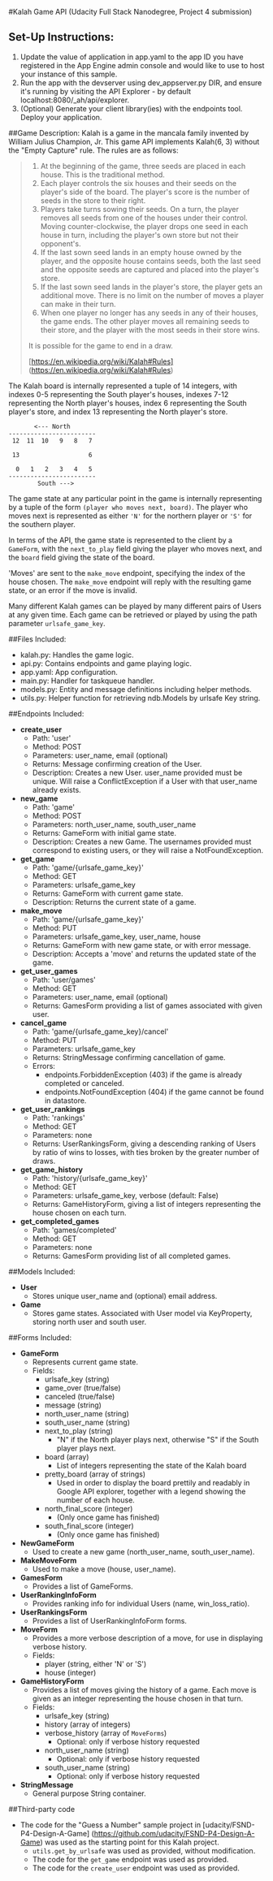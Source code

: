 #Kalah Game API (Udacity Full Stack Nanodegree, Project 4 submission)

## Set-Up Instructions:
1.  Update the value of application in app.yaml to the app ID you have registered
 in the App Engine admin console and would like to use to host your instance of this sample.
1.  Run the app with the devserver using dev_appserver.py DIR, and ensure it's
 running by visiting the API Explorer - by default localhost:8080/_ah/api/explorer.
1.  (Optional) Generate your client library(ies) with the endpoints tool.
 Deploy your application.
 
 
 
##Game Description:
Kalah is a game in the mancala family invented by William Julius Champion, Jr.
This game API implements Kalah(6, 3) without the "Empty Capture" rule.
The rules are as follows:


> 1. At the beginning of the game, three seeds are placed in each house. This is
> the traditional method.
> 2. Each player controls the six houses and their seeds on the player's side of
> the board. The player's score is the number of seeds in the store to their
> right.
> 3. Players take turns sowing their seeds. On a turn, the player removes all
> seeds from one of the houses under their control. Moving counter-clockwise,
> the player drops one seed in each house in turn, including the player's own 
> store but not their opponent's.
> 4. If the last sown seed lands in an empty house owned by the player, and the
> opposite house contains seeds, both the last seed and the opposite seeds are 
> captured and placed into the player's store.
> 5. If the last sown seed lands in the player's store, the player gets an 
> additional move. There is no limit on the number of moves a player can make in
> their turn.
> 6. When one player no longer has any seeds in any of their houses, the game 
> ends. The other player moves all remaining seeds to their store, and the
> player with the most seeds in their store wins.
>
> It is possible for the game to end in a draw.
>
> [https://en.wikipedia.org/wiki/Kalah#Rules]
> (https://en.wikipedia.org/wiki/Kalah#Rules)

The Kalah board is internally represented a tuple of 14 integers, with indexes 0-5
representing the South player's houses, indexes 7-12 representing the North
player's houses, index 6 representing the South player's store, and index 13
representing the North player's store.

```
       <--- North
------------------------    
 12  11  10   9   8   7     
                         
 13                   6    
                        
  0   1   2   3   4   5      
------------------------     
        South --->
``` 

The game state at any particular point in the game is internally representing by a tuple
of the form `(player who moves next, board)`. The player who moves next is
represented as either `'N'` for the northern player or `'S'` for the southern
player.

In terms of the API, the game state is represented to the client by a `GameForm`,
with the `next_to_play` field giving the player who moves next, and the `board` 
field giving the state of the board.

'Moves' are sent to the `make_move` endpoint, specifying the index of the house
chosen. The `make_move` endpoint will reply with the resulting
game state, or an error if the move is invalid.

Many different Kalah games can be played by many different pairs of Users at any
given time. Each game can be retrieved or played by using the path parameter
`urlsafe_game_key`.

##Files Included:
 - kalah.py: Handles the game logic.
 - api.py: Contains endpoints and game playing logic.
 - app.yaml: App configuration.
 - main.py: Handler for taskqueue handler.
 - models.py: Entity and message definitions including helper methods.
 - utils.py: Helper function for retrieving ndb.Models by urlsafe Key string.

##Endpoints Included:
 - **create_user**
    - Path: 'user'
    - Method: POST
    - Parameters: user_name, email (optional)
    - Returns: Message confirming creation of the User.
    - Description: Creates a new User. user_name provided must be unique. Will 
    raise a ConflictException if a User with that user_name already exists.
 - **new_game**
    - Path: 'game'
    - Method: POST
    - Parameters: north_user_name, south_user_name
    - Returns: GameForm with initial game state.
    - Description: Creates a new Game. The usernames provided must correspond to
    existing users, or they will raise a NotFoundException.
 - **get_game**
    - Path: 'game/{urlsafe_game_key}'
    - Method: GET
    - Parameters: urlsafe_game_key
    - Returns: GameForm with current game state.
    - Description: Returns the current state of a game.
 - **make_move**
    - Path: 'game/{urlsafe_game_key}'
    - Method: PUT
    - Parameters: urlsafe_game_key, user_name, house
    - Returns: GameForm with new game state, or with error message.
    - Description: Accepts a 'move' and returns the updated state of the game.
 - **get_user_games**
    - Path: 'user/games'
    - Method: GET
    - Parameters: user_name, email (optional)
    - Returns: GamesForm providing a list of games associated with given user.
 - **cancel_game**
    - Path: 'game/{urlsafe_game_key}/cancel'
    - Method: PUT
    - Parameters: urlsafe_game_key
    - Returns: StringMessage confirming cancellation of game.
    - Errors:
        - endpoints.ForbiddenException (403) if the game is already
          completed or canceled.
        - endpoints.NotFoundException (404) if the game cannot be found in 
          datastore.
 - **get_user_rankings**
     - Path: 'rankings'
     - Method: GET
     - Parameters: none
     - Returns: UserRankingsForm, giving a descending ranking of Users by
       ratio of wins to losses, with ties broken by the greater number of
       draws.
 - **get_game_history**
     - Path: 'history/{urlsafe_game_key}'
     - Method: GET
     - Parameters: urlsafe_game_key, verbose (default: False)
     - Returns: GameHistoryForm, giving a list of integers representing
       the house chosen on each turn.
 - **get_completed_games**
     - Path: 'games/completed'
     - Method: GET
     - Parameters: none
     - Returns: GamesForm providing list of all completed games.

##Models Included:
 - **User**
    - Stores unique user_name and (optional) email address.
 - **Game**
    - Stores game states. Associated with User model via KeyProperty, storing
      north user and south user.
    
##Forms Included:
 - **GameForm**
    - Represents current game state.
    - Fields:
        - urlsafe_key (string)
        - game_over (true/false)
        - canceled (true/false)
        - message (string)
        - north_user_name (string)
        - south_user_name (string)
        - next_to_play (string)
            + "N" if the North player plays next, otherwise "S" if the
              South player plays next.
        - board (array)
            + List of integers representing the state of the Kalah board
        - pretty_board (array of strings)
            + Used in order to display the board prettily and readably in Google API explorer, together with a legend showing the number of each house.
        - north_final_score (integer)
            + (Only once game has finished)
        - south_final_score (integer)
            + (Only once game has finished)
 - **NewGameForm**
    - Used to create a new game (north_user_name, south_user_name).
 - **MakeMoveForm**
    - Used to make a move (house, user_name).
 - **GamesForm**
    - Provides a list of GameForms.
 - **UserRankingInfoForm**
     - Provides ranking info for individual Users (name, win_loss_ratio).
 - **UserRankingsForm**
     - Provides a list of UserRankingInfoForm forms.
 - **MoveForm**
     - Provides a more verbose description of a move, for use in displaying verbose history.
     - Fields:
       + player (string, either 'N' or 'S')
       + house (integer)
 - **GameHistoryForm**
     - Provides a list of moves giving the history of a game. Each move
       is given as an integer representing the house chosen in that turn.
     - Fields:
       + urlsafe_key (string)
       + history (array of integers)
       + verbose_history (array of `MoveForms`)
         * Optional: only if verbose history requested
       + north_user_name (string)
         * Optional: only if verbose history requested
       + south_user_name (string)
         * Optional: only if verbose history requested
 - **StringMessage**
    - General purpose String container.

##Third-party code
 - The code for the "Guess a Number" sample project in
 [udacity/FSND-P4-Design-A-Game]
 (https://github.com/udacity/FSND-P4-Design-A-Game) was used as the starting
 point for this Kalah project.
    - `utils.get_by_urlsafe` was used as provided, without modification.
    - The code for the `get_game` endpoint was used as provided.
    - The code for the `create_user` endpoint was used as provided.